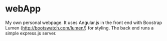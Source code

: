 webApp
========

My own personal webpage. It uses Angular.js in the front end with Boostrap Lumen (http://bootswatch.com/lumen/) for styling. The back end runs a simple express.js server. 
